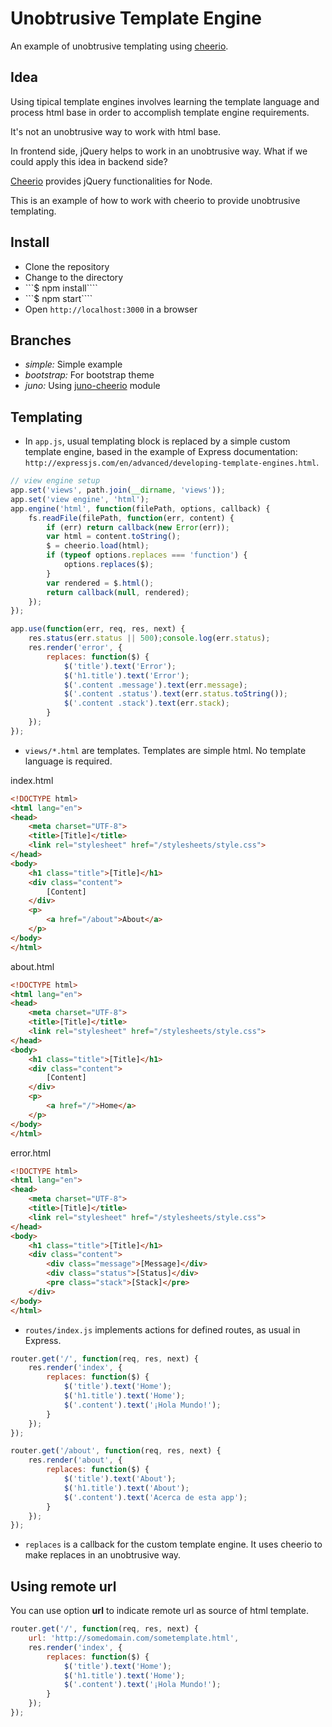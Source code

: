 # Unobtrusive Template Engine
An example of unobtrusive templating using [cheerio](https://github.com/cheeriojs/cheerio).

## Idea
Using tipical template engines involves learning the template language and process html base in order to accomplish template engine requirements.

It's not an unobtrusive way to work with html base.

In frontend side, jQuery helps to work in an unobtrusive way. What if we could apply this idea in backend side?

[Cheerio](https://github.com/cheeriojs/cheerio) provides jQuery functionalities for Node.

This is an example of how to work with cheerio to provide unobtrusive templating.

## Install
- Clone the repository
- Change to the directory
- ```$ npm install````
- ```$ npm start````
- Open ```http://localhost:3000``` in a browser

## Branches
- *simple:* Simple example
- *bootstrap:* For bootstrap theme
- *juno:* Using [juno-cheerio](https://github.com/akobashikawa/juno-cheerio) module

## Templating
- In ```app.js```, usual templating block is replaced by a simple custom template engine, based in the example of Express documentation: ```http://expressjs.com/en/advanced/developing-template-engines.html```.

```javascript
// view engine setup
app.set('views', path.join(__dirname, 'views'));
app.set('view engine', 'html');
app.engine('html', function(filePath, options, callback) {
    fs.readFile(filePath, function(err, content) {
        if (err) return callback(new Error(err));
        var html = content.toString();
        $ = cheerio.load(html);
        if (typeof options.replaces === 'function') {
            options.replaces($);
        }
        var rendered = $.html();
        return callback(null, rendered);
    });
});

app.use(function(err, req, res, next) {
    res.status(err.status || 500);console.log(err.status);
    res.render('error', {
        replaces: function($) {
            $('title').text('Error');
            $('h1.title').text('Error');
            $('.content .message').text(err.message);
            $('.content .status').text(err.status.toString());
            $('.content .stack').text(err.stack);
        }
    });
});
```

- ```views/*.html``` are templates. Templates are simple html. No template language is required.

index.html
```html
<!DOCTYPE html>
<html lang="en">
<head>
    <meta charset="UTF-8">
    <title>[Title]</title>
    <link rel="stylesheet" href="/stylesheets/style.css">
</head>
<body>
    <h1 class="title">[Title]</h1>
    <div class="content">
        [Content]
    </div>
    <p>
        <a href="/about">About</a>
    </p>
</body>
</html>
```

about.html
```html
<!DOCTYPE html>
<html lang="en">
<head>
    <meta charset="UTF-8">
    <title>[Title]</title>
    <link rel="stylesheet" href="/stylesheets/style.css">
</head>
<body>
    <h1 class="title">[Title]</h1>
    <div class="content">
        [Content]
    </div>
    <p>
        <a href="/">Home</a>
    </p>
</body>
</html>
```

error.html
```html
<!DOCTYPE html>
<html lang="en">
<head>
    <meta charset="UTF-8">
    <title>[Title]</title>
    <link rel="stylesheet" href="/stylesheets/style.css">
</head>
<body>
    <h1 class="title">[Title]</h1>
    <div class="content">
        <div class="message">[Message]</div>
        <div class="status">[Status]</div>
        <pre class="stack">[Stack]</pre>
    </div>
</body>
</html>
```


- ```routes/index.js``` implements actions for defined routes, as usual in Express.

```javascript
router.get('/', function(req, res, next) {
    res.render('index', {
        replaces: function($) {
            $('title').text('Home');
            $('h1.title').text('Home');
            $('.content').text('¡Hola Mundo!');
        }
    });
});

router.get('/about', function(req, res, next) {
    res.render('about', {
        replaces: function($) {
            $('title').text('About');
            $('h1.title').text('About');
            $('.content').text('Acerca de esta app');
        }
    });
});
```

- ```replaces``` is a callback for the custom template engine. It uses cheerio to make replaces in an unobtrusive way.

## Using remote url
You can use option **url** to indicate remote url as source of html template.

```javascript
router.get('/', function(req, res, next) {
    url: 'http://somedomain.com/sometemplate.html',
    res.render('index', {
        replaces: function($) {
            $('title').text('Home');
            $('h1.title').text('Home');
            $('.content').text('¡Hola Mundo!');
        }
    });
});
```
